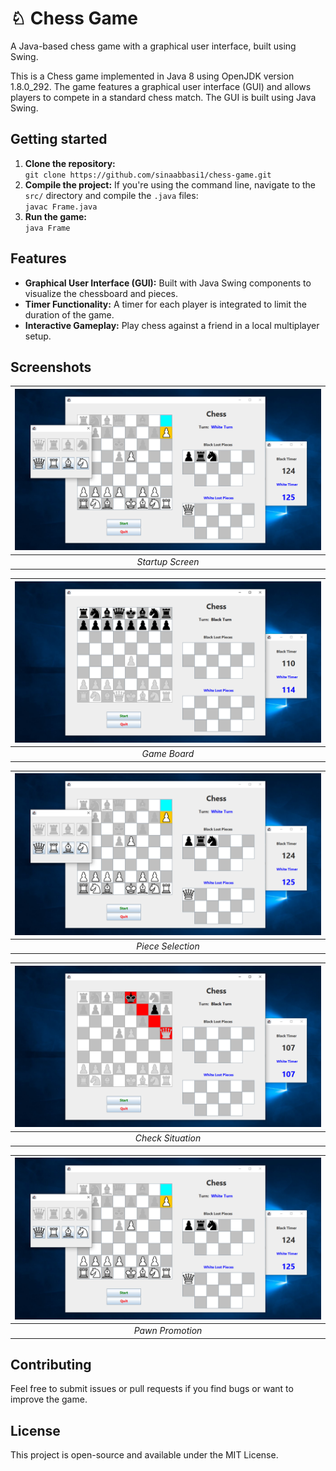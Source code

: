 # &#9816; Chess Game
A Java-based chess game with a graphical user interface, built using Swing.

This is a Chess game implemented in Java 8 using OpenJDK version 1.8.0_292. The game features a graphical user interface (GUI) and allows players to compete in a standard chess match. The GUI is built using Java Swing.

## Getting started

1. **Clone the repository:** <br /> `git clone https://github.com/sinaabbasi1/chess-game.git`
2. **Compile the project:** If you're using the command line, navigate to the `src/` directory and compile the `.java` files: <br />
`javac Frame.java`
3. **Run the game:** <br />
`java Frame`

## Features
- **Graphical User Interface (GUI):** Built with Java Swing components to visualize the chessboard and pieces.
- **Timer Functionality:** A timer for each player is integrated to limit the duration of the game.
- **Interactive Gameplay:** Play chess against a friend in a local multiplayer setup.

## Screenshots

| ![Startup Screen](./screenshots/Pawn%20Promotion.png) | 
|:--:| 
| *Startup Screen* |

| ![Game Board](./screenshots/Game%20Board.png) | 
|:--:| 
| *Game Board* |

| ![Piece Selection](./screenshots/Pawn%20Promotion.png) | 
|:--:| 
| *Piece Selection* |

| ![Check Situation](./screenshots/Check.png) | 
|:--:| 
| *Check Situation* |

| ![Pawn Promotion](./screenshots/Pawn%20Promotion.png) | 
|:--:| 
| *Pawn Promotion* |

## Contributing

Feel free to submit issues or pull requests if you find bugs or want to improve the game.

## License

This project is open-source and available under the MIT License.

